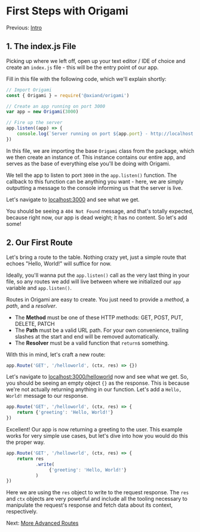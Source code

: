 # First Steps with Origami

Previous: [Intro](./Intro.md)

## 1. The index.js File

Picking up where we left off, open up your text editor / IDE of choice and create an `index.js` file - this will be the entry point of our app.

Fill in this file with the following code, which we'll explain shortly:
```js
// Import Origami
const { Origami } = require('@axiand/origami')

// Create an app running on port 3000
var app = new Origami(3000)

// Fire up the server
app.listen((app) => {
    console.log(`Server running on port ${app.port} - http://localhost:${app.port}/`)
})
```

In this file, we are importing the base `Origami` class from the package, which we then create an instance of. This instance contains our entire app, and serves as the base of everything else you'll be doing with Origami.

We tell the app to listen to port `3000` in the `app.listen()` function. The callback to this function can be anything you want - here, we are simply outputting a message to the console informing us that the server is live.

Let's navigate to [localhost:3000](http://localhost:3000) and see what we get.

You should be seeing a `404 Not Found` message, and that's totally expected, because right now, our app is dead weight; it has no content. So let's add some!

## 2. Our First Route
Let's bring a route to the table. Nothing crazy yet, just a simple route that echoes "Hello, World!" will suffice for now.

Ideally, you'll wanna put the `app.listen()` call as the very last thing in your file, so any routes we add will live between where we initialized our `app` variable and `app.listen()`.

Routes in Origami are easy to create. You just need to provide a *method*, a *path*, and a *resolver*.

- The **Method** must be one of these HTTP methods: GET, POST, PUT, DELETE, PATCH
- The **Path** must be a valid URL path. For your own convenience, trailing slashes at the start and end will be removed automatically.
- The **Resolver** must be a valid function that `return`s something.

With this in mind, let's craft a new route:
```js
app.Route('GET', '/helloworld', (ctx, res) => {})
```

Let's navigate to [localhost:3000/helloworld](http://localhost:3000/helloworld) now and see what we get. So, you should be seeing an empty object `{}` as the response. This is because we're not actually returning anything in our function. Let's add a `Hello, World!` message to our response.

```js
app.Route('GET', '/helloworld', (ctx, res) => {
    return {'greeting': 'Hello, World!'}
})
```

Excellent! Our app is now returning a greeting to the user. This example works for very simple use cases, but let's dive into how you would do this the proper way.

```js
app.Route('GET', '/helloworld', (ctx, res) => {
    return res
           .write(
                {'greeting': 'Hello, World!'}
           )
})
```

Here we are using the `res` object to write to the request response. The `res` and `ctx` objects are very powerful and include all the tooling necessary to manipulate the request's response and fetch data about its context, respectively.

Next: [More Advanced Routes](More%20Advanced%20Routes.md)